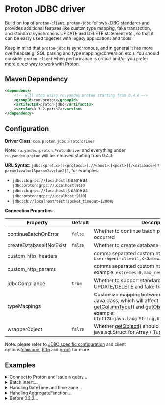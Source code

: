 # Proton JDBC driver

Build on top of `proton-client`, `proton-jdbc` follows JDBC standards and provides additional features like custom type mapping, fake transaction, and standard synchronous UPDATE and DELETE statement etc., so that it can be easily used together with legacy applications and tools.

Keep in mind that `proton-jdbc` is synchronous, and in general it has more overheads(e.g. SQL parsing and type mapping/conversion etc.). You should consider `proton-client` when performance is critical and/or you prefer more direct way to work with Proton.

## Maven Dependency

```xml
<dependency>
    <!-- will stop using ru.yandex.proton starting from 0.4.0 -->
    <groupId>com.proton</groupId>
    <artifactId>proton-jdbc</artifactId>
    <version>0.3.2-patch7</version>
</dependency>
```

## Configuration

**Driver Class**: `com.proton.jdbc.ProtonDriver`

Note: `ru.yandex.proton.ProtonDriver` and everything under `ru.yandex.proton` will be removed starting from 0.4.0.

**URL Syntax**: `jdbc:<prefix>[:<protocol>]://<host>:[<port>][/<database>[?param1=value1&param2=value2]]`, for examples:

- `jdbc:ch:grpc://localhost` is same as `jdbc:proton:grpc://localhost:9100`
- `jdbc:ch:grpc://localhost` is same as `jdbc:proton:grpc://localhost:9100`)
- `jdbc:ch://localhost/test?socket_timeout=120000`

**Connection Properties**:

| Property                 | Default | Description                                                                                                                                                                                                                                                                                                                                                                                                                |
| ------------------------ | ------- | -------------------------------------------------------------------------------------------------------------------------------------------------------------------------------------------------------------------------------------------------------------------------------------------------------------------------------------------------------------------------------------------------------------------------- |
| continueBatchOnError     | `false` | Whether to continue batch processing when error occurred                                                                                                                                                                                                                                                                                                                                                                   |
| createDatabaseIfNotExist | `false` | Whether to create database if it does not exist                                                                                                                                                                                                                                                                                                                                                                            |
| custom_http_headers      |         | comma separated custom http headers, for example: `User-Agent=client1,X-Gateway-Id=123`                                                                                                                                                                                                                                                                                                                                    |
| custom_http_params       |         | comma separated custom http query parameters, for example: `extremes=0,max_result_rows=100`                                                                                                                                                                                                                                                                                                                                |
| jdbcCompliance           | `true`  | Whether to support standard synchronous UPDATE/DELETE and fake transaction                                                                                                                                                                                                                                                                                                                                                 |
| typeMappings             |         | Customize mapping between Proton data type and Java class, which will affect result of both [getColumnType()](https://docs.oracle.com/javase/8/docs/api/java/sql/ResultSetMetaData.html#getColumnType-int-) and [getObject(Class<?>)](https://docs.oracle.com/javase/8/docs/api/java/sql/ResultSet.html#getObject-java.lang.String-java.lang.Class-). For example: `UInt128=java.lang.String,UInt256=java.lang.String` |
| wrapperObject            | `false` | Whether [getObject()](https://docs.oracle.com/javase/8/docs/api/java/sql/ResultSet.html#getObject-int-) should return java.sql.Array / java.sql.Struct for Array / Tuple.                                                                                                                                                                                                                                                  |

Note: please refer to [JDBC specific configuration](https://github.com/timeplus-io/proton/blob/master/proton-jdbc/src/main/java/com/proton/jdbc/JdbcConfig.java) and client options([common](https://github.com/timeplus-io/proton/blob/master/proton-client/src/main/java/com/proton/client/config/ProtonClientOption.java), [http](https://github.com/timeplus-io/proton/blob/master/proton-http-client/src/main/java/com/proton/client/http/config/ProtonHttpOption.java) and [grpc](https://github.com/timeplus-io/proton/blob/master/proton-grpc-client/src/main/java/com/proton/client/grpc/config/ProtonGrpcOption.java)) for more.

## Examples

<details>
    <summary>Connect to Proton and issue a query...</summary>

```java
String url = "jdbc:ch://my-server/system"; // use http protocol and port 8123 by default
// String url = "jdbc:ch://my-server:8443/system"; // if you prefer https
Properties properties = new Properties();
// properties.setProperty("ssl", "true");
// properties.setProperty("sslmode", "NONE"); // NONE to trust all servers; STRICT for trusted only
ProtonDataSource dataSource = new ProtonDataSource(url, new Properties());
try (Connection conn = dataSource.getConnection("default", "password");
    Statement stmt = conn.createStatement()) {
    ResultSet rs = stmt.executeQuery("select * from numbers(50000)");
    while(rs.next()) {
        // ...
    }
}
```

</details>

<details>
    <summary>Batch insert...</summary>

Tips:

1. Use `PreparedStatement` instead of `Statement`
2. Use [input function](https://proton.com/docs/en/sql-reference/table-functions/input/) whenever possible

```java
// create table mytable(id String, timestamp DateTime64(3), description Nullable(String)) engine=Memory

// 1. recommended as it performs the best
try (PreparedStatement ps = conn.prepareStatement(
    "insert into mytable select col1, col2 from input('col1 String, col2 DateTime64(3), col3 Int32')")) {
    // the column definition will be parsed so the driver knows there are 3 parameters: col1, col2 and col3
    ps.setString(1, "test"); // col1
    ps.setObject(2, LocalDateTime.now()); // col2, setTimestamp is slow and not recommended
    ps.setInt(3, 123); // col3
    ps.addBatch(); // parameters will be write into buffered stream immediately in binary format
    ...
    ps.executeBatch(); // stream everything on-hand into Proton
}

// 2. easier to use but slower compare to input function
try (PreparedStatement ps = conn.prepareStatement("insert into mytable(* except (desc))")) {
    // the driver will issue query "select * except (description) from mytable where 0" for type inferring
    // since description column is excluded, we know there are only two parameters: col1 and col2
    ps.setString(1, "test"); // id
    ps.setObject(2, LocalDateTime.now()); // timestamp
    ps.addBatch(); // parameters will be write into buffered stream immediately in binary format
    ...
    ps.executeBatch(); // stream everything on-hand into Proton
}

// 3. not recommended as it's based on a large SQL
// Note: "insert into mytable values(?,?,?)" is treated as "insert into mytable"
try (PreparedStatement ps = conn.prepareStatement("insert into mytable values(trim(?),?,?)")) {
    ps.setString(1, "test"); // id
    ps.setObject(2, LocalDateTime.now()); // timestamp
    ps.setString(3, null); // description
    ps.addBatch(); // append parameters to the query
    ...
    ps.executeBatch(); // issue the composed query: insert into mytable values(...)(...)...(...)
}
```

</details>

<details>
    <summary>Handling DateTime and time zone...</summary>

Please to use `java.time.LocalDateTime` or `java.time.OffsetDateTime` instead of `java.sql.Timestamp`, and `java.time.LocalDate` instead of `java.sql.Date`.

```java
try (PreparedStatement ps = conn.prepareStatement("select date_time from mytable where date_time > ?")) {
    ps.setObject(2, LocalDateTime.now());
    ResultSet rs = ps.executeQuery();
    while(rs.next()) {
        LocalDateTime dateTime = (LocalDateTime) rs.getObject(1);
    }
    ...
}
```

</details>

<details>
    <summary>Handling AggregateFunction...</summary>

As of now, only `groupBitmap` is supported.

```java
// batch insert using input function
try (ProtonConnection conn = newConnection(props);
        Statement s = conn.createStatement();
        PreparedStatement stmt = conn.prepareStatement(
                "insert into test_batch_input select id, name, value from input('id Int32, name Nullable(String), desc Nullable(String), value AggregateFunction(groupBitmap, UInt32)')")) {
    s.execute("drop table if exists test_batch_input;"
            + "create table test_batch_input(id Int32, name Nullable(String), value AggregateFunction(groupBitmap, UInt32))engine=Memory");
    Object[][] objs = new Object[][] {
            new Object[] { 1, "a", "aaaaa", ProtonBitmap.wrap(1, 2, 3, 4, 5) },
            new Object[] { 2, "b", null, ProtonBitmap.wrap(6, 7, 8, 9, 10) },
            new Object[] { 3, null, "33333", ProtonBitmap.wrap(11, 12, 13) }
    };
    for (Object[] v : objs) {
        stmt.setInt(1, (int) v[0]);
        stmt.setString(2, (String) v[1]);
        stmt.setString(3, (String) v[2]);
        stmt.setObject(4, v[3]);
        stmt.addBatch();
    }
    int[] results = stmt.executeBatch();
    ...
}

// use bitmap as query parameter
try (PreparedStatement stmt = conn.prepareStatement(
    "SELECT bitmapContains(my_bitmap, toUInt32(1)) as v1, bitmapContains(my_bitmap, toUInt32(2)) as v2 from {tt 'ext_table'}")) {
    stmt.setObject(1, ProtonExternalTable.builder().name("ext_table")
            .columns("my_bitmap AggregateFunction(groupBitmap,UInt32)").format(ProtonFormat.RowBinary)
            .content(new ByteArrayInputStream(ProtonBitmap.wrap(1, 3, 5).toBytes()))
            .asTempTable()
            .build());
    ResultSet rs = stmt.executeQuery();
    Assert.assertTrue(rs.next());
    Assert.assertEquals(rs.getInt(1), 1);
    Assert.assertEquals(rs.getInt(2), 0);
    Assert.assertFalse(rs.next());
}
```

</details>

<details>
    <summary>Before 0.3.2...</summary>

#### **Basic**

```java
String url = "jdbc:proton://localhost:8123/test";
ProtonProperties properties = new ProtonProperties();
// set connection options - see more defined in ProtonConnectionSettings
properties.setClientName("Agent #1");
...
// set default request options - more in ProtonQueryParam
properties.setSessionId("default-session-id");
...

ProtonDataSource dataSource = new ProtonDataSource(url, properties);
String sql = "select * from mytable";
Map<ProtonQueryParam, String> additionalDBParams = new HashMap<>();
// set request options, which will override the default ones in ProtonProperties
additionalDBParams.put(ProtonQueryParam.SESSION_ID, "new-session-id");
...
try (ProtonConnection conn = dataSource.getConnection();
    ProtonStatement stmt = conn.createStatement();
    ResultSet rs = stmt.executeQuery(sql, additionalDBParams)) {
    ...
}
```

Additionally, if you have a few instances, you can use `BalancedProtonDataSource`.

#### **Extended API**

In order to provide non-JDBC complaint data manipulation functionality, proprietary API exists.
Entry point for API is `ProtonStatement#write()` method.

1. Importing file into table

```java
import ru.yandex.proton.ProtonStatement;
ProtonStatement sth = connection.createStatement();
sth
    .write() // Write API entrypoint
    .table("default.my_table") // where to write data
    .option("format_csv_delimiter", ";") // specific param
    .data(new File("/path/to/file.csv.gz"), ProtonFormat.CSV, ProtonCompression.gzip) // specify input
    .send();
```

2. Configurable send

```java
import ru.yandex.proton.ProtonStatement;
ProtonStatement sth = connection.createStatement();
sth
    .write()
    .sql("INSERT INTO default.my_table (a,b,c)")
    .data(new MyCustomInputStream(), ProtonFormat.JSONEachRow)
    .dataCompression(ProtonCompression.brotli)
    .addDbParam(ProtonQueryParam.MAX_PARALLEL_REPLICAS, 2)
    .send();
```

3. Send data in binary formatted with custom user callback

```java
import ru.yandex.proton.ProtonStatement;
ProtonStatement sth = connection.createStatement();
sth.write().send("INSERT INTO test.writer", new ProtonStreamCallback() {
    @Override
    public void writeTo(ProtonRowBinaryStream stream) throws IOException {
        for (int i = 0; i < 10; i++) {
            stream.writeInt32(i);
            stream.writeString("Name " + i);
        }
    }
},
ProtonFormat.RowBinary); // RowBinary or Native are supported
```

</details>
